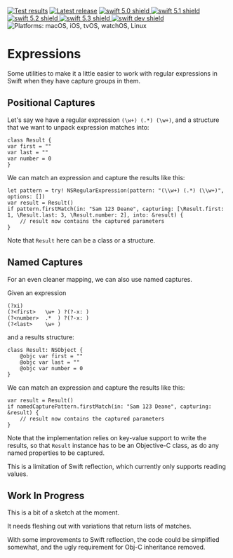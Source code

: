[comment]: <> (Header Generated by ActionStatus 1.0.2 - 310)

[![Test results][tests shield]][actions] [![Latest release][release shield]][releases] [![swift 5.0 shield] ![swift 5.1 shield] ![swift 5.2 shield] ![swift 5.3 shield] ![swift dev shield]][swift] ![Platforms: macOS, iOS, tvOS, watchOS, Linux][platforms shield]

[release shield]: https://img.shields.io/github/v/release/elegantchaos/Expressions
[platforms shield]: https://img.shields.io/badge/platforms-macOS_iOS_tvOS_watchOS_Linux-lightgrey.svg?style=flat "macOS, iOS, tvOS, watchOS, Linux"
[tests shield]: https://github.com/elegantchaos/Expressions/workflows/Tests/badge.svg
[swift 5.0 shield]: https://img.shields.io/badge/swift-5.0-F05138.svg "Swift 5.0"
[swift 5.1 shield]: https://img.shields.io/badge/swift-5.1-F05138.svg "Swift 5.1"
[swift 5.2 shield]: https://img.shields.io/badge/swift-5.2-F05138.svg "Swift 5.2"
[swift 5.3 shield]: https://img.shields.io/badge/swift-5.3-F05138.svg "Swift 5.3"
[swift dev shield]: https://img.shields.io/badge/swift-dev-F05138.svg "Swift dev"

[swift]: https://swift.org
[releases]: https://github.com/elegantchaos/Expressions/releases
[actions]: https://github.com/elegantchaos/Expressions/actions

[comment]: <> (End of ActionStatus Header)

# Expressions

Some utilities to make it a little easier to work with regular expressions in Swift when they have capture groups in them.

## Positional Captures

Let's say we have a regular expression `(\w+) (.*) (\w+)`, and a structure that we want to unpack expression matches into:

```
class Result {
var first = ""
var last = ""
var number = 0
}
```

We can match an expression and capture the results like this:

```
let pattern = try! NSRegularExpression(pattern: "(\\w+) (.*) (\\w+)", options: [])
var result = Result()
if pattern.firstMatch(in: "Sam 123 Deane", capturing: [\Result.first: 1, \Result.last: 3, \Result.number: 2], into: &result) {
    // result now contains the captured parameters
}
```

Note that `Result` here can be a class or a structure.

## Named Captures

For an even cleaner mapping, we can also use named captures.

Given an expression

```
(?xi)
(?<first>   \w+ ) ?(?-x: )
(?<number>  .*  ) ?(?-x: )
(?<last>    \w+ )
```

and a results structure:

```
class Result: NSObject {
    @objc var first = ""
    @objc var last = ""
    @objc var number = 0
}
```

We can match an expression and capture the results like this:

```
var result = Result()
if namedCapturePattern.firstMatch(in: "Sam 123 Deane", capturing: &result) {
    // result now contains the captured parameters
}
```

Note that the implementation relies on key-value support to write the results, so that `Result` instance 
has to be an Objective-C class, as do any named properties to be captured.

This is a limitation of Swift reflection, which currently only supports reading values.


## Work In Progress

This is a bit of a sketch at the moment.

It needs fleshing out with variations that return lists of matches.

With some improvements to Swift reflection, the code could be simplified somewhat, and the ugly requirement for Obj-C inheritance removed.

